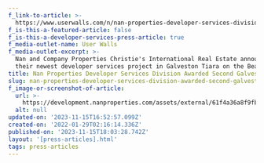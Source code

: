 ```yaml
---
f_link-to-article: >-
  https://www.userwalls.com/n/nan-properties-developer-services-division-awarded-galveston-project-2425667/
f_is-this-a-featured-article: false
f_is-this-a-developer-services-press-article: true
f_media-outlet-name: User Walls
f_media-outlet-excerpt: >-
  Nan and Company Properties Christie's International Real Estate announces
  their newest developer services project in Galveston Tiara on the Beach.
title: Nan Properties Developer Services Division Awarded Second Galveston Project
slug: nan-properties-developer-services-division-awarded-second-galveston-project-3
f_image-or-screenshot-of-article:
  url: >-
    https://development.nanproperties.com/assets/external/61f4a36a8f9fb0dba4de8404_screen20shot202022-01-2120at2010.19.34%20AM.png
  alt: null
updated-on: '2023-11-15T16:52:57.099Z'
created-on: '2022-01-29T02:16:14.336Z'
published-on: '2023-11-15T18:03:28.742Z'
layout: '[press-articles].html'
tags: press-articles
---
```



